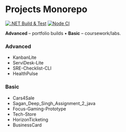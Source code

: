 # Projects Monorepo

[![.NET Build & Test](https://github.com/sin12559/Projects/actions/workflows/dotnet.yml/badge.svg)](https://github.com/sin12559/Projects/actions/workflows/dotnet.yml)
[![Node CI](https://github.com/sin12559/Projects/actions/workflows/node.yml/badge.svg)](https://github.com/sin12559/Projects/actions/workflows/node.yml)

**Advanced** – portfolio builds • **Basic** – coursework/labs.

### Advanced
- KanbanLite
- ServiDesk-Lite
- SRE-Checklist-CLI
- HealthPulse

### Basic
- Cars4Sale
- Sagan_Deep_Singh_Assignment_2_java
- Focus-Gaming-Prototype
- Tech-Store
- HorizonTicketing
- BusinessCard
